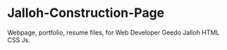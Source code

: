# Jalloh-Construction-Page
Webpage, portfolio, resume files, for Web Developer Geedo Jalloh HTML CSS Js.
